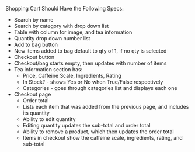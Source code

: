Shopping Cart Should Have the Following Specs:

* Search by name
* Search by category with drop down list
* Table with column for image, and tea information
* Quantity drop down number list
* Add to bag button
* New items added to bag default to qty of 1, if no qty is selected
* Checkout button
* Checkout/bag starts empty, then updates with number of items
* Tea information section has:
  * Price, Caffeine Scale, Ingredients, Rating
  * In Stock? - shows Yes or No when True/False respectively
  * Categories - goes through categories list and displays each one
* Checkout page
  * Order total
  * Lists each item that was added from the previous page, and includes its quantity
  * Ability to edit quantity
  * Editing quantity updates the sub-total and order total
  * Ability to remove a product, which then updates the order total
  * Items in checkout show the caffeine scale, ingredients, rating, and sub-total
